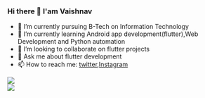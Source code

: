 ### Hi there 👋 I'am Vaishnav

<!--
**vaishnavkkl/vaishnavkkl** is a ✨ _special_ ✨ repository because its `README.md` (this file) appears on your GitHub profile.

-Here are some ideas to get you started:

- 🔭 I’m currently pursuing B-Tech on Information Technology
- 🌱 I’m currently learning Android app development(flutter)
- 👯 I’m looking to collaborate on flutter projects
- 💬 Ask me about flutter development
- 📫 How to reach me: twitter






-->
- 🔭 I’m currently pursuing B-Tech on Information Technology
- 🌱 I’m currently learning Android app development(flutter),Web Development and Python automation 
- 👯 I’m looking to collaborate on flutter projects
- 💬 Ask me about flutter development
- 📫 How to reach me: [twitter](https://www.twitter.com/vaishnavkkl),[Instagram](https://www.instagram.com/mr._yshnav/)


<img src="https://github-readme-stats.vercel.app/api?username=vaishnavkkl&&show_icons=true&title_color=ffffff&icon_color=bb2acf&text_color=daf7dc&bg_color=191919"/>
<br>
<a href="https://github.com/codebysanjay">
  <img align="center" src="https://github-readme-stats.vercel.app/api/top-langs/?username=vaishnavkkl&theme=dark&hide_langs_below=1" />
</a>
